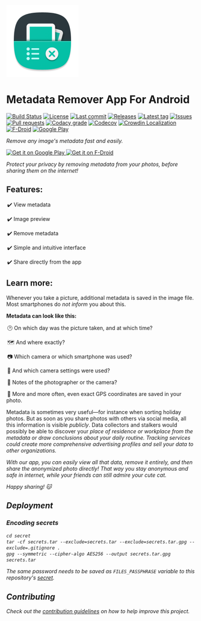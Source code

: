 [![Icon](art/icons/ic_launcher/legacy/ic_launcher_squircle_xxxhdpi.png)](art/icons/ic_launcher/ic_launcher_play_store.png)

# Metadata Remover App For Android
[![Build Status](https://img.shields.io/github/workflow/status/Crazy-Marvin/MetadataRemover/CI?style=flat)](https://github.com/Crazy-Marvin/MetadataRemover/actions)
[![License](https://img.shields.io/github/license/Crazy-Marvin/MetadataRemover.svg?style=flat)](LICENSE.txt)
[![Last commit](https://img.shields.io/github/last-commit/Crazy-Marvin/MetadataRemover.svg?style=flat)](https://github.com/Crazy-Marvin/MetadataRemover/commits)
[![Releases](https://img.shields.io/github/downloads/Crazy-Marvin/MetadataRemover/total.svg?style=flat)](https://github.com/Crazy-Marvin/MetadataRemover/releases)
[![Latest tag](https://img.shields.io/github/tag/Crazy-Marvin/MetadataRemover.svg?style=flat)](https://github.com/Crazy-Marvin/MetadataRemover/tags)
[![Issues](https://img.shields.io/github/issues/Crazy-Marvin/MetadataRemover.svg?style=flat)](https://github.com/Crazy-Marvin/MetadataRemover/issues)
[![Pull requests](https://img.shields.io/github/issues-pr/Crazy-Marvin/MetadataRemover.svg?style=flat)](https://github.com/Crazy-Marvin/MetadataRemover/pulls)
[![Codacy grade](https://img.shields.io/codacy/grade/eed69c67a07f4a14bf0ee0fd6b2ead40/master.svg?style=flat)](https://www.codacy.com/app/CrazyMarvin/MetadataRemover)
[![Codecov](https://img.shields.io/codecov/c/github/Crazy-Marvin/MetadataRemover/master.svg?style=flat)](https://codecov.io/gh/Crazy-Marvin/MetadataRemover)
[![Crowdin Localization](https://d322cqt584bo4o.cloudfront.net/metadata-remover/localized.svg?style=flat)](https://crowdin.com/project/metadata-remover)
[![F-Droid](https://img.shields.io/f-droid/v/xxxxxxxx.svg?style=flat)](https://f-droid.org/de/packages/xxxxxxxx/)
[![Google Play](https://badgen.net/badge/icon/googleplay?icon=googleplay&label)](https://play.google.com/store/apps/details?id=rocks.poopjournal.metadataremover)

_Remove any image's metadata fast and easily._

<a href="https://play.google.com/store/apps/details?id=rocks.poopjournal.metadataremover">
    <img alt="Get it on Google Play"
        height="80"
        src="https://user-images.githubusercontent.com/15004217/36810046-fa306856-1cc9-11e8-808e-6eb8a81783c7.png" />
        </a>  
<a href="https://f-droid.org/packages/rocks.poopjournal.metadataremover/">
    <img alt="Get it on F-Droid"
        height="80"
        src="https://user-images.githubusercontent.com/15004217/36919296-19b8524e-1e5d-11e8-8962-48463b1cec8a.png" />
        </a>


<i>Protect your privacy by removing metadata from your photos, before sharing them on the internet!</i>

<h2><b>Features:</b></h2>

 ✔️ View metadata
 
 ✔️ Image preview
 
 ✔️ Remove metadata
 
 ✔️ Simple and intuitive interface
 
 ✔️ Share directly from the app
 

<h2><b>Learn more:</b></h2>

Whenever you take a picture, additional metadata is saved in the image file.
Most smartphones do <i>not inform</i> you about this.

<b>Metadata can look like this:</b>

 🕑 On which day was the picture taken, and at which time?
 
 🗺️ And where exactly?
 
 📷 Which camera or which smartphone was used?
 
 🔧 And which camera settings were used?
 
 📝 Notes of the photographer or the camera?
 
 📌 More and more often, even exact GPS coordinates are saved in your photo.
 

Metadata is sometimes very useful—for instance when sorting holiday photos.
But as soon as you share photos with others via social media, all this information is visible <i>publicly</i>.
Data collectors and stalkers would possibly be able to discover your <i>place of residence or workplace<i> from the metadata or draw conclusions about your <i>daily routine</i>.
Tracking services could create more comprehensive advertising profiles and sell your data to other organizations.

With our app, you can easily view all that data, <i>remove it entirely</i>, and then share the anonymized photo directly!
That way you stay <i>anonymous</i> and <i>safe</i> in internet, while your friends can still admire your cute cat.

<i>Happy sharing! 😽</i>

## Deployment

### Encoding secrets

```shell script
cd secret
tar -cf secrets.tar --exclude=secrets.tar --exclude=secrets.tar.gpg --exclude=.gitignore .
gpg --symmetric --cipher-algo AES256 --output secrets.tar.gpg secrets.tar
```

The same password needs to be saved as `FILES_PASSPHRASE` variable
to this repository's [secret](https://github.com/Crazy-Marvin/MetadataRemover/settings/secret).

## Contributing

Check out the [contribution guidelines](CONTRIBUTING.md) on how to help improve this project.
